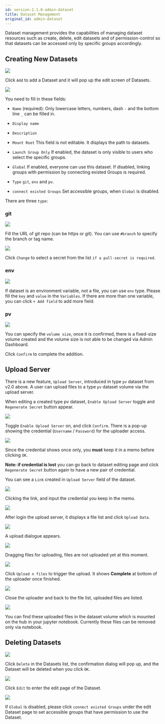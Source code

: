 ```yaml
---
id: version-2.1.0-admin-dataset
title: Dataset Management
original_id: admin-dataset
---
```


Dataset management provides the capabilities of managing dataset resources such as create, delete, edit datasets and of permission-control so that datasets can be accessed only by specific groups accordingly.

## Creating New Datasets

![](assets/dataset_5.png)

Click `Add` to add a Dataset and it will pop up the edit screen of Datasets.

![](assets/dataset_empty.png)

You need to fill in these fields:

+ `Name` (required): Only lowercase letters, numbers, dash `-` and the bottom line `_` can be filled in.

+ `Display name`

+ `Description`

+ `Mount Root` This field is not editable. It displays the path to datasets.

+ `Launch Group Only` If enabled, the dataset is only visible to users who select the specific groups.

+ `Global` If enabled, everyone can use this dataset. If disabled, linking groups with permission by connecting existed Groups is required.

+ `Type` `git`, `env` and `pv`.

+ `connect existed Groups` Set accessible groups, when `Global` is disabled.

There are three `type`:

### git

![](assets/dataset_git.png)


Fill the URL of git repo (can be https or git). You can use `#branch` to specify the branch or tag name.

![](assets/dataset_secret_list.png)

Click `Change` to select a secret from the list `if a pull-secret is required`.

### env

![](assets/dataset_env.png)

If dataset is an environment variable, not a file, you can use `env` type. Please fill the `key` and `value` in the `Variables`. If there are more than one variable, you can click `+ Add field` to add more field.

### pv

![](assets/dataset_pv_v2.png)

You can specify the `volume size`, once it is confirmed, there is a fixed-size volume created and the volume size is not able to be changed via Admin Dashboard.

Click `Confirm` to complete the addition.

## Upload Server

There is a new feature, `Upload Server`, introduced in type `pv` dataset from v2.0 above. A user can upload files to a type `pv` dataset volume via the upload server.

When editing a created type pv dataset, `Enable Upload Server` toggle and `Regenerate Secret` button appear.

![](assets/dataset_pv_v2_upload_server.png)

Toggle `Enable Upload Server` on, and click `Confirm`. There is a pop-up showing the credential (`Username` / `Password`) for the uploader access.

![](assets/dataset_pv_v2_credential.png)

Since the credential shows once only, you **must** keep it in a memo before clicking `OK`.

**Note: if credential is lost**
you can go back to dataset editing page and click `Regenerate Secret` button again to have a new pair of credential.

You can see a `Link` created in `Upload Server` field of the dataset.

![](assets/dataset_pv_v2_upload_server_enable.png)

Clicking the link, and input the credential you keep in the memo.

![](assets/dataset_pv_v2_upload_server_login2.png)

After login the upload server, it displays a file list and click `Upload Data`.

![](assets/dataset_pv_v2_file_manager_upload.png)

A upload dialogue appears.

![](assets/dataset_pv_v2_upload_dialogue.png)

Dragging files for uploading, files are not uploaded yet at this moment.

![](assets/dataset_pv_v2_drag_file.png)

Click `Upload n files` to trigger the upload. It shows **Complete** at bottom of the uploader once finished.

![](assets/dataset_pv_v2_upload_button.png)

Close the uploader and back to the file list, uploaded files are listed.

![](assets/dataset_pv_v2_file_uploaded.png)

You can find these uploaded files in the dataset volume which is mounted on the hub in your jupyter notebook. Currently these files can be removed only via notebook.

## Deleting Datasets

![](assets/dataset_9.png)

Click `Delete` in the Datasets list, the confirmation dialog will pop up, and the Dataset will be deleted when you click `OK`.

![](assets/dataset_11.png)

Click `Edit` to enter the edit page of the Dataset.

![](assets/dataset_7.png)

If `Global` is disabled, please click `connect existed Groups` under the edit Dataset page to set accessible groups that have permission to use the Dataset.
